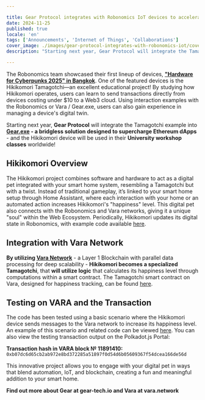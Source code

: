 ```yaml
---

title: Gear Protocol integrates with Robonomics IoT devices to accelerate usage and education of Blockchain technology
date: 2024-11-25
published: true
locale: 'en'
tags: ['Announcements', 'Internet of Things', 'Collaborations']
cover_image: ./images/gear-protocol-integrates-with-robonomics-iot/cover.webp
description: "Starting next year, Gear Protocol will integrate the Tamagotchi example into Gear.exe - a bridgless solution designed to supercharge Ethereum dApps -  and the Hikikomori device will be used in their University workshop classes worldwide!"

---
```


The Robonomics team showcased their first lineup of devices, **["Hardware for Cyberpunks 2025" in Bangkok](https://x.com/AIRA_Robonomics/status/1856724439439913110)**. One of the featured devices is the Hikikomori Tamagotchi—an excellent educational project! By studying how Hikikomori operates, users can learn to send transactions directly from devices costing under $10 to a Web3 cloud. Using interaction examples with the Robonomics or Vara / Gear.exe, users can also gain experience in managing a device's digital twin.

Starting next year, **Gear Protocol** will integrate the Tamagotchi example into **[Gear.exe](https://gear-tech.io/gear-exe) - a bridgless solution designed to supercharge Ethereum dApps** -  and the Hikikomori device will be used in their **University workshop classes** worldwide!

## Hikikomori Overview

The Hikikomori project combines software and hardware to act as a digital pet integrated with your smart home system, resembling a Tamagotchi but with a twist. Instead of traditional gameplay, it’s linked to your smart home setup through Home Assistant, where each interaction with your home or an automated action increases Hikikomori's "happiness" level. This digital pet also connects with the Robonomics and Vara networks, giving it a unique "soul" within the Web Ecosystem. Periodically, Hikikomori updates its digital state in Robonomics, with example code available [here](https://github.com/airalab/hikikomori-tamagotchi/tree/only-robonomics/main).

## Integration with Vara Network

**By utilizing [Vara Network](https://vara.network)** - a Layer 1 Blockchain with parallel data processing for deep scalability - **Hikikomori becomes a specialized Tamagotchi**, that **will utilize logic** that calculates its happiness level through computations within a smart contract. The Tamagotchi smart contract on Vara, designed for happiness tracking, can be found [here](https://idea.gear-tech.io/programs/0x8e5f2de1fea16db5a65d4e64bca1f8a709585853749b3572ff15487db2146771?node=wss%3A%2F%2Ftestnet.vara.network).

## Testing on VARA and the Transaction

The code has been tested using a basic scenario where the Hikikomori device sends messages to the Vara network to increase its happiness level. An example of this scenario and related code can be viewed [here](https://github.com/airalab/hikikomori-tamagotchi/tree/main/main). You can also view the testing transaction output on the Polkadot.js Portal: 

**Transaction hash in VARA block № 11891410:**
`0xb07dc6d65cb2ab972e8bd372285a51897f0d54d6b05609367f54dcea166de56d`

This innovative project allows you to engage with your digital pet in ways that blend automation, IoT, and blockchain, creating a fun and meaningful addition to your smart home.

**Find out more about Gear at gear-tech.io and Vara at vara.network**